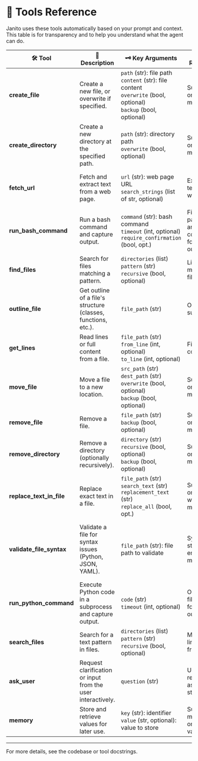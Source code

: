 # 🧰 Tools Reference

Janito uses these tools automatically based on your prompt and context. This table is for transparency and to help you understand what the agent can do.

| 🛠️ Tool              | 📝 Description                                                  | 🗝️ Key Arguments                                                                                       | 🔁 Returns                                  | 🗒️ Notes                                                                                   |
|-----------------------|------------------------------------------------------------------|-----------------------------------------------------------------------------------------------------|------------------------------------------|-----------------------------------------------------------------------------------------|
| **create_file**       | Create a new file, or overwrite if specified.                   | `path` (str): file path<br>`content` (str): file content<br>`overwrite` (bool, optional)<br>`backup` (bool, optional) | Success or error message                  | If `overwrite=True`, updates file if it exists. Can create backup before overwriting.   |
| **create_directory**  | Create a new directory at the specified path.                    | `path` (str): directory path<br>`overwrite` (bool, optional)                                       | Success or error message                  | Fails if directory exists unless overwrite is True.                                      |
| **fetch_url**         | Fetch and extract text from a web page.                          | `url` (str): web page URL<br>`search_strings` (list of str, optional)                               | Extracted text or warning                 | Useful for research or referencing online resources.                                    |
| **run_bash_command**  | Run a bash command and capture output.                           | `command` (str): bash command<br>`timeout` (int, optional)<br>`require_confirmation` (bool, opt.)   | File paths and line counts for output     | Requires bash (e.g., WSL or Git Bash on Windows). Use with caution.                     |
| **find_files**        | Search for files matching a pattern.                             | `directories` (list)<br>`pattern` (str)<br>`recursive` (bool, optional)                            | List of matching file paths               | Respects .gitignore.                                                                  |
| **outline_file**  | Get outline of a file's structure (classes, functions, etc.).    | `file_path` (str)                                                                                   | Outline summary                           | Useful for code navigation and analysis.                                               |
| **get_lines**         | Read lines or full content from a file.                          | `file_path` (str)<br>`from_line` (int, optional)<br>`to_line` (int, optional)                      | File content                              | Specify line range or omit for full file.                                              |
| **move_file**         | Move a file to a new location.                                   | `src_path` (str)<br>`dest_path` (str)<br>`overwrite` (bool, optional)<br>`backup` (bool, optional) | Success or error message                  | Can create backup before moving.                                                       |
| **remove_file**       | Remove a file.                                                   | `file_path` (str)<br>`backup` (bool, optional)                                                     | Success or error message                  | Can create backup before removing.                                                     |
| **remove_directory**  | Remove a directory (optionally recursively).                     | `directory` (str)<br>`recursive` (bool, optional)<br>`backup` (bool, optional)                     | Success or error message                  | Use recursive for non-empty dirs.                                                      |
| **replace_text_in_file** | Replace exact text in a file.                                 | `file_path` (str)<br>`search_text` (str)<br>`replacement_text` (str)<br>`replace_all` (bool, opt.) | Success or warning message                | Can replace all or first occurrence.                                                   |
| **validate_file_syntax** | Validate a file for syntax issues (Python, JSON, YAML).         | `file_path` (str): file path to validate                                                            | Syntax status or error message            | Supports .py/.pyw (Python), .json (JSON), .yml/.yaml (YAML). Returns error details.     |
| **run_python_command**| Execute Python code in a subprocess and capture output.          | `code` (str)<br>`timeout` (int, optional)                                                          | Output or file paths for output           | Useful for automation and testing.                                                     |
| **search_files**      | Search for a text pattern in files.                              | `directories` (list)<br>`pattern` (str)<br>`recursive` (bool, optional)                            | Matching lines from files                 | Respects .gitignore.                                                                  |
| **ask_user**          | Request clarification or input from the user interactively.      | `question` (str)                                                                                   | User response as a string                 | Used when agent needs explicit user input.                                              |
| **memory**            | Store and retrieve values for later use.                         | `key` (str): identifier<br>`value` (str, optional): value to store                                 | Success message or stored value           | Used for session memory and recall.                                                    |

---

For more details, see the codebase or tool docstrings.

